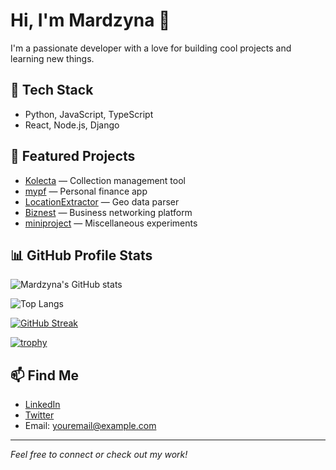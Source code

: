 # Hi, I'm Mardzyna 👋

I'm a passionate developer with a love for building cool projects and learning new things.

## 🚀 Tech Stack
- Python, JavaScript, TypeScript
- React, Node.js, Django

## 📌 Featured Projects
- [Kolecta](https://github.com/mardzyna/Kolecta) — Collection management tool  
- [mypf](https://github.com/mardzyna/mypf) — Personal finance app  
- [LocationExtractor](https://github.com/mardzyna/LocationExtractor) — Geo data parser  
- [Biznest](https://github.com/centmarde/Biznest) — Business networking platform  
- [miniproject](https://github.com/mardzyna/miniproject) — Miscellaneous experiments

## 📊 GitHub Profile Stats

![Mardzyna's GitHub stats](https://github-readme-stats.vercel.app/api?username=mardzyna&show_icons=true&theme=radical)

![Top Langs](https://github-readme-stats.vercel.app/api/top-langs/?username=mardzyna&layout=compact&theme=radical)

[![GitHub Streak](https://streak-stats.demolab.com?user=mardzyna&theme=radical)](https://git.io/streak-stats)

[![trophy](https://github-profile-trophy.vercel.app/?username=mardzyna&theme=radical)](https://github.com/ryo-ma/github-profile-trophy)

## 📫 Find Me
- [LinkedIn](https://linkedin.com/in/yourprofile)
- [Twitter](https://twitter.com/yourhandle)
- Email: youremail@example.com

---

*Feel free to connect or check out my work!*
